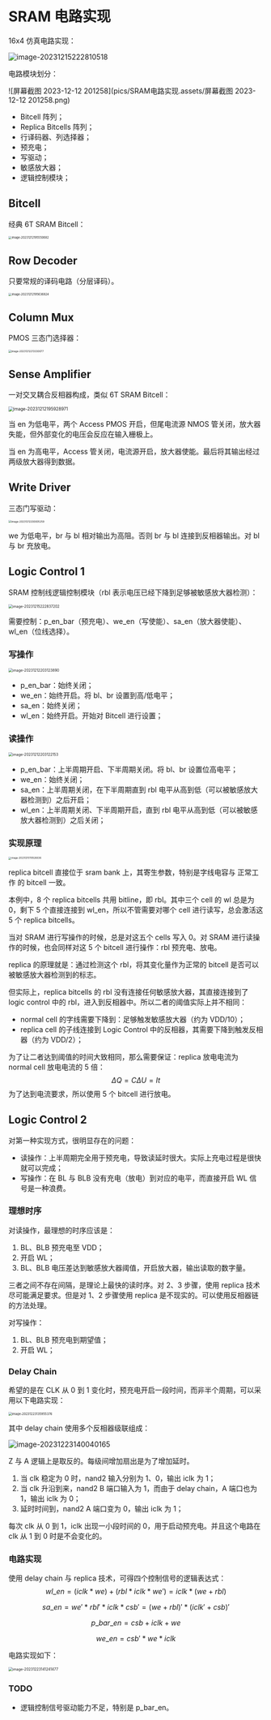 # SRAM 电路实现

16x4 仿真电路实现：

![image-20231215222810518](pics/SRAM电路实现.assets/image-20231215222810518.png)

电路模块划分：

![屏幕截图 2023-12-12 201258](pics/SRAM电路实现.assets/屏幕截图 2023-12-12 201258.png)

- Bitcell 阵列；
- Replica Bitcells 阵列；
- 行译码器、列选择器；
- 预充电；
- 写驱动；
- 敏感放大器；
- 逻辑控制模块；



## Bitcell

经典 6T SRAM Bitcell：

<img src="pics/SRAM电路实现.assets/image-20231212195550682.png" alt="image-20231212195550682" style="zoom: 40%;" />



## Row Decoder

只要常规的译码电路（分层译码）。

<img src="pics/SRAM电路实现.assets/image-20231212195636824.png" alt="image-20231212195636824" style="zoom:40%;" />



## Column Mux

PMOS 三态门选择器：

<img src="pics/SRAM电路实现.assets/image-20231212213330077.png" alt="image-20231212213330077" style="zoom:35%;" />



## Sense Amplifier

一对交叉耦合反相器构成，类似 6T SRAM Bitcell：

<img src="pics/SRAM电路实现.assets/image-20231212195928971.png" alt="image-20231212195928971" style="zoom: 60%;" />

当 en 为低电平，两个 Access PMOS 开启，但尾电流源 NMOS 管关闭，放大器失能，但外部变化的电压会反应在输入栅极上。

当 en 为高电平，Access 管关闭，电流源开启，放大器使能。最后将其输出经过两级放大器得到数据。



## Write Driver

三态门写驱动：

<img src="pics/SRAM电路实现.assets/image-20231212200005259.png" alt="image-20231212200005259" style="zoom:35%;" />

we 为低电平，br 与 bl 相对输出为高阻。否则 br 与 bl 连接到反相器输出。对 bl 与 br 充放电。



## Logic Control 1

SRAM 控制线逻辑控制模块（rbl 表示电压已经下降到足够被敏感放大器检测）：

<img src="pics/SRAM电路实现.assets/image-20231215222837202.png" alt="image-20231215222837202" style="zoom:50%;" />

需要控制：p_en_bar（预充电）、we_en（写使能）、sa_en（放大器使能）、wl_en（位线选择）。

### 写操作

<img src="pics/SRAM电路实现.assets/image-20231212203123890.png" alt="image-20231212203123890" style="zoom:50%;" />

- p_en_bar：始终关闭；
- we_en：始终开启。将 bl、br 设置到高/低电平；
- sa_en：始终关闭；
- wl_en：始终开启。开始对 Bitcell 进行设置；

### 读操作

<img src="pics/SRAM电路实现.assets/image-20231212203122153.png" alt="image-20231212203122153" style="zoom:50%;" />

- p_en_bar：上半周期开启、下半周期关闭。将 bl、br 设置位高电平；
- we_en：始终关闭；
- sa_en：上半周期关闭，在下半周期直到 rbl 电平从高到低（可以被敏感放大器检测到）之后开启；
- wl_en：上半周期关闭、下半周期开启，直到 rbl 电平从高到低（可以被敏感放大器检测到）之后关闭；

### 实现原理

<img src="pics/SRAM电路实现.assets/image-20231215110526636.png" alt="image-20231215110526636" style="zoom:33%;" />

replica bitcell 直接位于 sram bank 上，其寄生参数，特别是字线电容与 正常工作 的 bitcell 一致。

本例中，8 个 replica bitcells 共用 bitline，即 rbl。其中三个 cell 的 wl 总是为 0，剩下 5 个直接连接到 wl_en，所以不管需要对哪个 cell 进行读写，总会激活这 5 个 replica bitcells。

当对 SRAM 进行写操作的时候，总是对这五个 cells 写入 0。对 SRAM 进行读操作的时候，也会同样对这 5 个 bitcell 进行操作：rbl 预充电、放电。

replica 的原理就是：通过检测这个 rbl，将其变化量作为正常的 bitcell 是否可以被敏感放大器检测到的标志。

但实际上，replica bitcells 的 rbl 没有连接任何敏感放大器，其直接连接到了 logic control 中的 rbl，进入到反相器中。所以二者的阈值实际上并不相同：

- normal cell 的字线需要下降到：足够触发敏感放大器（约为 VDD/10）；
- replica cell 的子线连接到 Logic Control 中的反相器，其需要下降到触发反相器（约为 VDD/2）；

为了让二者达到阈值的时间大致相同，那么需要保证：replica 放电电流为 normal cell 放电电流的 5 倍：
$$
\Delta Q = C \Delta U = It
$$
为了达到电流要求，所以使用 5 个 bitcell 进行放电。



## Logic Control 2

对第一种实现方式，很明显存在的问题：

- 读操作：上半周期完全用于预充电，导致读延时很大。实际上充电过程是很快就可以完成；
- 写操作：在 BL 与 BLB 没有充电（放电）到对应的电平，而直接开启 WL 信号是一种浪费。

### 理想时序

对读操作，最理想的时序应该是：

1. BL、BLB 预充电至 VDD；
2. 开启 WL；
3. BL、BLB 电压差达到敏感放大器阈值，开启放大器，输出读取的数字量。

三者之间不存在间隔，是理论上最快的读时序。对 2、3 步骤，使用 replica 技术尽可能满足要求。但是对 1、2 步骤使用 replica 是不现实的。可以使用反相器链的方法处理。

对写操作：

1. BL、BLB 预充电到期望值；
2. 开启 WL；

### Delay Chain

希望的是在 CLK 从 0 到 1 变化时，预充电开启一段时间，而非半个周期，可以采用以下电路实现：

<img src="pics/SRAM电路实现.assets/image-20231223135955376.png" alt="image-20231223135955376" style="zoom:43%;" />

其中 delay chain 使用多个反相器级联组成：

![image-20231223140040165](pics/SRAM电路实现.assets/image-20231223140040165.png)

Z 与 A 逻辑上是取反的。每级间增加扇出是为了增加延时。

1. 当 clk 稳定为 0 时，nand2 输入分别为 1、0，输出 iclk 为 1；
2. 当 clk 升沿到来，nand2 B 端口输入为 1，而由于 delay chain，A 端口也为 1，输出 iclk 为 0；
3. 延时时间到，nand2 A 端口变为 0，输出 iclk 为 1；

每次 clk 从 0 到 1，iclk 出现一小段时间的 0，用于启动预充电。并且这个电路在 clk 从 1 到 0 时是不会变化的。

### 电路实现

使用 delay chain 与 replica 技术，可得四个控制信号的逻辑表达式：
$$
wl\_en = (iclk * we)  + (rbl * iclk * we')= iclk * (we + rbl)
$$

$$
sa\_en = we' * rbl' * iclk * csb' 
           = ( we + rbl )' * ( iclk' + csb )'
$$

$$
p\_bar\_en = csb + iclk + we
$$

$$
we\_en = csb' * we * iclk
$$

电路实现如下：

<img src="pics/SRAM电路实现.assets/image-20231223141241477.png" alt="image-20231223141241477" style="zoom:50%;" />

### TODO

- 逻辑控制信号驱动能力不足，特别是 p_bar_en。